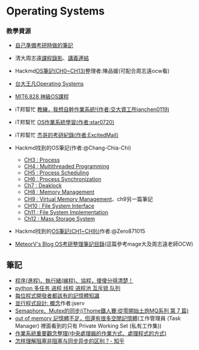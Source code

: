 # Operating Systems

### 教學資源
- [自己準備考研時做的筆記](https://daoxue-wu.notion.site/69e052e59c0948bfb4e5faf75d8814d2?pvs=4)
- 清大周志遠[課程錄影](https://www.youtube.com/playlist?list=PLS0SUwlYe8czigQPzgJTH2rJtwm0LXvDX)、[講義連結](https://ocw.nthu.edu.tw/ocw/index.php?page=course_news_content&cid=141&id=999)
- Hackmd[OS筆記(CH0~CH13)](https://hackmd.io/@Pl-eQT9CQaS0jhExKqL8_w/BkhOSR4jW/https%3A%2F%2Fhackmd.io%2Fs%2FS14A_CVjW)整理者:陳品媛(可配合周志遠ocw看)
- [台大王凡Operating Systems](http://cc.ee.ntu.edu.tw/~farn/courses/OS/OS2022/index.htm)
- [MIT6.828 神級OS課程](https://zhuanlan.zhihu.com/p/74028717)
- iT邦幫忙 [教練，我想自幹作業系統!(作者:交大資工所ianchen0119)](https://ithelp.ithome.com.tw/articles/10274457)
- iT邦幫忙 [OS作業系統學習(作者:star0720)](https://ithelp.ithome.com.tw/users/20112132/ironman/1884)
- iT邦幫忙 [杰哥的考研紀錄(作者:ExcitedMail)](https://ithelp.ithome.com.tw/users/20140125/ironman/3945?page=1)
- Hackmd找到的OS筆記(作者:@Chang-Chia-Chi)
  - [CH3 : Process](https://hackmd.io/@Chang-Chia-Chi/OS-CH3)
  - [CH4 : Multithreaded Programming](https://hackmd.io/@Chang-Chia-Chi/OS-CH4)
  - [CH5 : Process Scheduling](https://hackmd.io/@Chang-Chia-Chi/OS-CH5)
  - [CH6 : Process Synchronization](https://hackmd.io/@Chang-Chia-Chi/OS-CH6)
  - [Ch7 : Deaklock](https://hackmd.io/@Chang-Chia-Chi/OS-CH7)
  - [CH8 : Memory Management](https://hackmd.io/@Chang-Chia-Chi/OS-CH8)
  - [CH9 : Virtual Memory Management](https://hackmd.io/@Chang-Chia-Chi/OS-CH9)、ch9另一篇筆記
  - [CH10 : File System Interface](https://hackmd.io/@Chang-Chia-Chi/OS-CH10)
  - [Ch11 : File System Implementation](https://hackmd.io/@Chang-Chia-Chi/OS-CH11)
  - [Ch12 : Mass Storage System](https://hackmd.io/@Chang-Chia-Chi/OS-CH12)

- Hackmd找到的[OS筆記(CH1~CH9))](https://hackmd.io/@Zero871015/OS-Note)作者:@Zero871015
- [MeteorV's Blog OS考研整理筆記目錄](https://meteorv.dev/OS/OS/)(這篇參考mage大及周志遠老師OCW)


## 筆記
- [程序(進程)、執行緒(線程)、協程，傻傻分得清楚！](https://oldmo860617.medium.com/%E9%80%B2%E7%A8%8B-%E7%B7%9A%E7%A8%8B-%E5%8D%94%E7%A8%8B-%E5%82%BB%E5%82%BB%E5%88%86%E5%BE%97%E6%B8%85%E6%A5%9A-a09b95bd68dd)
- [python 多任务 进程 线程 进程池 互斥锁 队列](https://www.bilibili.com/video/BV1FS4y1v7CW/)
- [每位程式開發者都該有的記憶體知識](https://sysprog21.github.io/cpumemory-zhtw/)
- [並行程式設計: 概念](https://hackmd.io/@sysprog/concurrency-concepts)作者:jserv
- [Semaphore、Mutex的同步(iThome鐵人賽:從零開始土炮MQ系列 第 7 篇)](https://ithelp.ithome.com.tw/articles/10219642)
- [out of memory 記憶體不足，但還有很多空閒記憶體](https://ithelp.ithome.com.tw/questions/10212614?sc=nl.daily)(工作管理員 (Task Manager) 裡面看到的只有 Private Working Set (私有工作集))
- [作業系統重要觀念整理(中央處理器的作業方式、處理程式的方式)](https://www.3people.com.tw/%E7%9F%A5%E8%AD%98/%E4%BD%9C%E6%A5%AD%E7%B3%BB%E7%B5%B1%E9%87%8D%E8%A6%81%E8%A7%80%E5%BF%B5%E6%95%B4%E7%90%86/%E5%B0%B1%E6%A5%AD%E8%80%83%E8%A9%A6-%E5%8F%B0%E5%8C%97%E6%8D%B7%E9%81%8B%E5%85%AC%E5%8F%B8/7bba5ae8-a97a-460b-a1c2-98887c618302)
- [怎样理解阻塞非阻塞与同步异步的区别？- 知乎](https://www.zhihu.com/question/19732473/answer/241673170)
